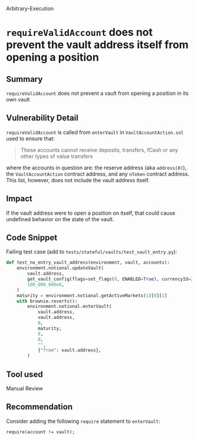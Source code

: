 Arbitrary-Execution
# `requireValidAccount` does not prevent the vault address itself from opening a position

## Summary
`requireValidAccount` does not prevent a vault from opening a position in its own vault

## Vulnerability Detail
`requireValidAccount` is called from `enterVault` in `VaultAccountAction.sol` used to ensure that:

> These accounts cannot receive deposits, transfers, fCash or any other types of value transfers

where the accounts in question are: the reserve address (aka `address(0)`), the `VaultAccountAction` contract address, and any `nToken` contract address. This list, however, does not include the vault address itself.

## Impact
If the vault address were to open a position on itself, that could cause undefined behavior on the state of the vault.

## Code Snippet
Failing test case (add to `tests/stateful/vaults/test_vault_entry.py`):
```python
def test_no_entry_vault_address(environment, vault, accounts):
    environment.notional.updateVault(
        vault.address,
        get_vault_config(flags=set_flags(0, ENABLED=True), currencyId=2),
        100_000_000e8,
    )
    maturity = environment.notional.getActiveMarkets(1)[0][1]
    with brownie.reverts():
        environment.notional.enterVault(
            vault.address,
            vault.address,
            0,
            maturity,
            0,
            0,
            "",
            {"from": vault.address},
        )
```

## Tool used

Manual Review

## Recommendation
Consider adding the following `require` statement to `enterVault`:
```
require(account != vault);
```
